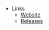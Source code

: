 - Links
  - [Website](https://opencontainers.org/)
  - [Releases](https://opencontainers.org/release-notices/overview/)
